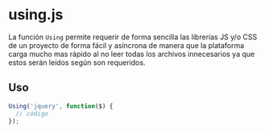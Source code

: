 # using.js

La función `Using` permite requerir de forma sencilla las librerías JS y/o CSS de un proyecto de forma fácil y asíncrona de manera que la plataforma carga mucho mas rápido al no leer todas los archivos innecesarios ya que estos serán leídos según son requeridos.

## Uso

```javascript
Using('jquery', function($) {
  // código
});
```
